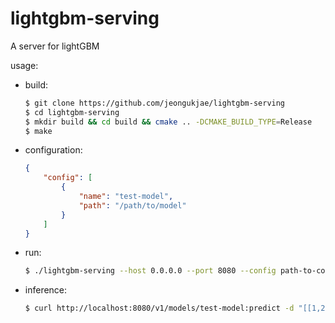 # lightgbm-serving

A server for lightGBM

usage:

- build:

  ```sh
  $ git clone https://github.com/jeongukjae/lightgbm-serving
  $ cd lightgbm-serving
  $ mkdir build && cd build && cmake .. -DCMAKE_BUILD_TYPE=Release
  $ make
  ```

- configuration:

  ```json
  {
      "config": [
          {
              "name": "test-model",
              "path": "/path/to/model"
          }
      ]
  }
  ```

- run:

  ```sh
  $ ./lightgbm-serving --host 0.0.0.0 --port 8080 --config path-to-config.json
  ```

- inference:

  ```sh
  $ curl http://localhost:8080/v1/models/test-model:predict -d "[[1,2,3,4,5], [1,2,3,4,5]]"
  ```
